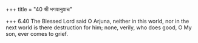 +++
title = "40 श्री भगवानुवाच"

+++
6.40 The Blessed Lord said O Arjuna, neither in this world, nor in the
next world is there destruction for him; none, verily, who does good, O
My son, ever comes to grief.
